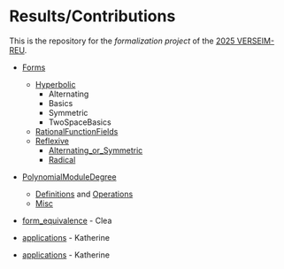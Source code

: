# Results/Contributions

This is the repository for the *formalization project* of the [2025
VERSEIM-REU](https://sites.tufts.edu/verseimreu/).

- [Forms](/VERSEIM2025/Forms)
  - [Hyperbolic](/VERSEIM2025/Forms/Hyperbolic)
    - Alternating
    - Basics
    - Symmetric
    - TwoSpaceBasics
  - [RationalFunctionFields](/VERSEIM2025/Forms/RationalFunctionFields)
  - [Reflexive](/VERSEIM2025/Forms/RationalFunctionFields)
    - [Alternating_or_Symmetric](/VERSEIM2025/Forms/Reflexive/Alternating_or_Symmetric)
    - [Radical](/VERSEIM2025/Forms/Reflexive/Radical)    
- [PolynomialModuleDegree](/VERSEIM2025/PolynomialModuleDegree)
  - [Definitions](/VERSEIM2025/PolynomialModuleDegree/Definitions) and [Operations](/VERSEIM2025/PolynomialModuleDegree/Operations)
  - [Misc](/VERSEIM2025/PolynomialModuleDegree/Misc)

- [form_equivalence](/VERSEIM2025/form_equivalence) - Clea
- [applications](/VERSEIM2025/applications) - Katherine
- [applications](/VERSEIM2025/Subspaces) - Katherine



